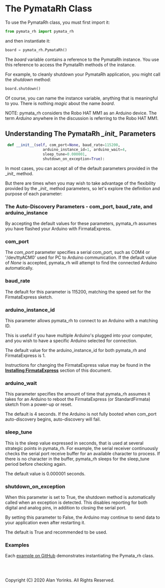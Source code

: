 # The PymataRh Class

To use the PymataRh class, you must first import it:

```python
from pymata_rh import pymata_rh
```

and then instantiate it:

```python
board = pymata_rh.PymataRh()
```

The *board* variable contains a reference to the PymataRh instance. You use this
reference to access the PymataRh methods of the instance. 

For example, to cleanly shutdown your PymataRh application, you might call
the *shutdown* method:

```python
board.shutdown()
```

Of course, you can name the instance variable, anything that is meaningful to you.
There is nothing *magic* about the name *board*.

NOTE: pymata_rh considers the Robo HAT MM1 as an Arduino device. The term
*Arduino* anywhere in the discussion is referring to the Robo HAT MM1.

## Understanding The PymataRh *\__init__* Parameters
```python
 def __init__(self, com_port=None, baud_rate=115200,
                 arduino_instance_id=1, arduino_wait=4,
                 sleep_tune=0.000001,
                 shutdown_on_exception=True):
```

In most cases, you
 can accept all of the default parameters provided in the \__init__ method.
 
But there are times when you may wish to take advantage of the flexibility provided
by the \__init__ method parameters, so let's explore the definition and purpose
of each parameter:

### The Auto-Discovery Parameters - com_port, baud_rate, and arduino_instance
By accepting the default values for these parameters, pymata_rh assumes you have
flashed your Arduino with FirmataExpress. 

### com_port
The *com_port* parameter specifies a serial com_port, such as COM4 or '/dev/ttyACM0'
 used for PC to Arduino communication. If the default value of _None_ is accepted,
 pymata_rh will attempt to find the connected Arduino automatically.
 
### baud_rate
The default for this parameter is 115200, matching the speed set for the 
FirmataExpress sketch. 

### arduino_instance_id
This parameter
allows pymata_rh to connect to an Arduino with a matching ID.

This is useful if you have multiple Arduino's plugged into your computer,
and you wish to have a specific Arduino selected for connection. 

The default value for the arduino_instance_id for both pymata_rh and FirmataExpress is 1.

Instructions for changing the FirmataExpress value may be found
in the [**Installing FirmataExpress**](../firmata_express) section of this document.

### arduino_wait
This parameter specifies the amount of time that pymata_rh assumes it takes for an Arduino 
to reboot the FirmataExpress (or StandardFirmata) sketch from a power-up or reset.

The default is 4 seconds. If the Arduino is not fully booted when com_port auto-discovery begins,
auto-discovery will fail.

### sleep_tune
This is the sleep value expressed in seconds, that is used at several strategic
points in pymata_rh. For example, the serial receiver continuously checks the serial port receive
buffer for an available
character to process. If there is no character in the
buffer, pymata_rh sleeps for the sleep_tune period before checking again.

The default value is 0.000001 seconds.

### shutdown_on_exception
When this parameter is set to True, the shutdown method is automatically
called when an exception is detected. This disables reporting for both digital and analog pins, 
in addition to closing the serial port.

By setting this parameter to False, the Arduino may continue to send data to
your application even after restarting it.

The default is True and recommended to be used.


### Examples
   Each [example on GitHub](https://github.com/MrYsLab/pymata_rh/tree/master/examples) 
   demonstrates instantiating the Pymata_rh class.
   
<br>
<br>

Copyright (C) 2020 Alan Yorinks. All Rights Reserved.
